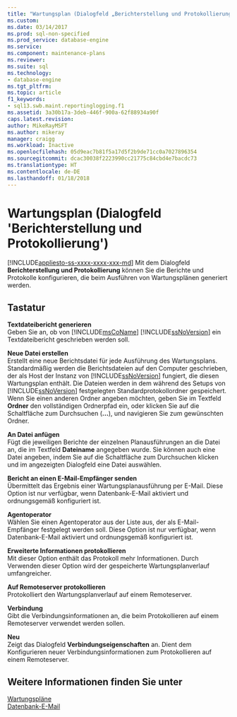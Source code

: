 ```yaml
---
title: "Wartungsplan (Dialogfeld „Berichterstellung und Protokollierung“) | Microsoft-Dokumentation"
ms.custom: 
ms.date: 03/14/2017
ms.prod: sql-non-specified
ms.prod_service: database-engine
ms.service: 
ms.component: maintenance-plans
ms.reviewer: 
ms.suite: sql
ms.technology:
- database-engine
ms.tgt_pltfrm: 
ms.topic: article
f1_keywords:
- sql13.swb.maint.reportinglogging.f1
ms.assetid: 3a30b17a-3deb-446f-900a-62f88934a90f
caps.latest.revision: 
author: MikeRayMSFT
ms.author: mikeray
manager: craigg
ms.workload: Inactive
ms.openlocfilehash: 05d9eac7b81f5a17d5f2b9de71cc0a7027896354
ms.sourcegitcommit: dcac30038f2223990cc21775c84cbd4e7bacdc73
ms.translationtype: HT
ms.contentlocale: de-DE
ms.lasthandoff: 01/18/2018
---
```

# <a name="maintenance-plan-reporting-and-logging-page"></a>Wartungsplan (Dialogfeld 'Berichterstellung und Protokollierung')
[!INCLUDE[appliesto-ss-xxxx-xxxx-xxx-md](../../includes/appliesto-ss-xxxx-xxxx-xxx-md.md)] Mit dem Dialogfeld **Berichterstellung und Protokollierung** können Sie die Berichte und Protokolle konfigurieren, die beim Ausführen von Wartungsplänen generiert werden.  
  
## <a name="options"></a>Tastatur  
 **Textdateibericht generieren**  
 Geben Sie an, ob von [!INCLUDE[msCoName](../../includes/msconame-md.md)] [!INCLUDE[ssNoVersion](../../includes/ssnoversion-md.md)] ein Textdateibericht geschrieben werden soll.  
  
 **Neue Datei erstellen**  
 Erstellt eine neue Berichtsdatei für jede Ausführung des Wartungsplans. Standardmäßig werden die Berichtsdateien auf den Computer geschrieben, der als Host der Instanz von [!INCLUDE[ssNoVersion](../../includes/ssnoversion-md.md)] fungiert, die diesen Wartungsplan enthält. Die Dateien werden in dem während des Setups von [!INCLUDE[ssNoVersion](../../includes/ssnoversion-md.md)] festgelegten Standardprotokollordner gespeichert. Wenn Sie einen anderen Ordner angeben möchten, geben Sie im Textfeld **Ordner** den vollständigen Ordnerpfad ein, oder klicken Sie auf die Schaltfläche zum Durchsuchen (**...**), und navigieren Sie zum gewünschten Ordner.  
  
 **An Datei anfügen**  
 Fügt die jeweiligen Berichte der einzelnen Planausführungen an die Datei an, die im Textfeld **Dateiname** angegeben wurde. Sie können auch eine Datei angeben, indem Sie auf die Schaltfläche zum Durchsuchen klicken und im angezeigten Dialogfeld eine Datei auswählen.  
  
 **Bericht an einen E-Mail-Empfänger senden**  
 Übermittelt das Ergebnis einer Wartungsplanausführung per E-Mail. Diese Option ist nur verfügbar, wenn Datenbank-E-Mail aktiviert und ordnungsgemäß konfiguriert ist.  
  
 **Agentoperator**  
 Wählen Sie einen Agentoperator aus der Liste aus, der als E-Mail-Empfänger festgelegt werden soll. Diese Option ist nur verfügbar, wenn Datenbank-E-Mail aktiviert und ordnungsgemäß konfiguriert ist.  
  
 **Erweiterte Informationen protokollieren**  
 Mit dieser Option enthält das Protokoll mehr Informationen. Durch Verwenden dieser Option wird der gespeicherte Wartungsplanverlauf umfangreicher.  
  
 **Auf Remoteserver protokollieren**  
 Protokolliert den Wartungsplanverlauf auf einem Remoteserver.  
  
 **Verbindung**  
 Gibt die Verbindungsinformationen an, die beim Protokollieren auf einem Remoteserver verwendet werden sollen.  
  
 **Neu**  
 Zeigt das Dialogfeld **Verbindungseigenschaften** an. Dient dem Konfigurieren neuer Verbindungsinformationen zum Protokollieren auf einem Remoteserver.  
  
## <a name="see-also"></a>Weitere Informationen finden Sie unter  
 [Wartungspläne](../../relational-databases/maintenance-plans/maintenance-plans.md)   
 [Datenbank-E-Mail](../../relational-databases/database-mail/database-mail.md)  
  
  
